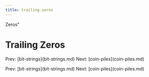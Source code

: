 ```yaml
---
title: trailing-zeros
---
```


Zeros\"

# Trailing Zeros

Prev: \[bit-strings](bit-strings.md) Next:
\[coin-piles](coin-piles.md)

Prev: \[bit-strings](bit-strings.md) Next:
\[coin-piles](coin-piles.md)
